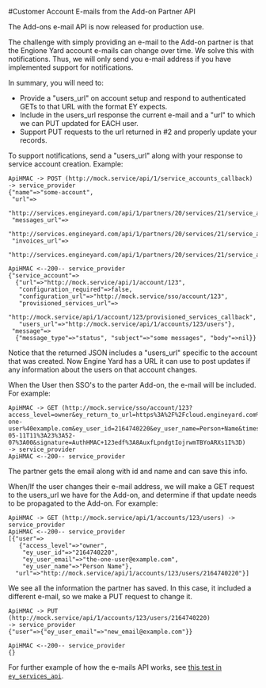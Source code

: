 #Customer Account E-mails from the Add-on Partner API

The Add-ons e-mail API is now released for production use.

The challenge with simply providing an e-mail to the Add-on partner is that the Engione Yard account e-mails can change over time.  We solve this with notifications.  Thus, we will only send you e-mail address if you have implemented support for notifications.

In summary, you will need to: 

* Provide a "users_url" on account setup and respond to authenticated GETs to that URL with the format EY expects.
* Include in the users_url response the current e-mail and a "url" to which we can PUT updated for EACH user.
* Support PUT requests to the url returned in #2 and properly update your records.

To support notifications, send a "users_url" along with your response to service account creation.
Example:

    ApiHMAC -> POST (http://mock.service/api/1/service_accounts_callback)
    -> service_provider
    {"name"=>"some-account",
     "url"=>
      "http://services.engineyard.com/api/1/partners/20/services/21/service_accounts/23",
     "messages_url"=>
      "http://services.engineyard.com/api/1/partners/20/services/21/service_accounts/23/messages",
     "invoices_url"=>
      "http://services.engineyard.com/api/1/partners/20/services/21/service_accounts/23/invoices"}

    ApiHMAC <--200-- service_provider
    {"service_account"=>
      {"url"=>"http://mock.service/api/1/account/123",
       "configuration_required"=>false,
       "configuration_url"=>"http://mock.service/sso/account/123",
       "provisioned_services_url"=>
        "http://mock.service/api/1/account/123/provisioned_services_callback",
       "users_url"=>"http://mock.service/api/1/accounts/123/users"},
     "message"=>
      {"message_type"=>"status", "subject"=>"some messages", "body"=>nil}}

Notice that the returned JSON includes a "users_url" specific to the account that was created.  Now Engine Yard has a URL it can use to post updates if any information about the users on that account changes.

When the User then SSO's to the parter Add-on, the e-mail will be included. For example:

    ApiHMAC -> GET (http://mock.service/sso/account/123?access_level=owner&ey_return_to_url=https%3A%2F%2Fcloud.engineyard.com%2Fdashboard&ey_user_email=the-one-user%40example.com&ey_user_id=2164740220&ey_user_name=Person+Name&timestamp=2012-05-11T11%3A23%3A52-07%3A00&signature=AuthHMAC+123edf%3A8AuxfLpndgtIojrwmTBYoARXs1I%3D)
    -> service_provider
    ApiHMAC <--200-- service_provider

The partner gets the email along with id and name and can save this info.

When/If the user changes their e-mail address, we will make a GET request to the users_url we have for the Add-on, and determine if that update needs to be propagated to the Add-on.  For example:

    ApiHMAC -> GET (http://mock.service/api/1/accounts/123/users) ->
    service_provider
    ApiHMAC <--200-- service_provider
    [{"user"=>
       {"access_level"=>"owner",
        "ey_user_id"=>"2164740220",
        "ey_user_email"=>"the-one-user@example.com",
        "ey_user_name"=>"Person Name"},
      "url"=>"http://mock.service/api/1/accounts/123/users/2164740220"}]

We see all the information the partner has saved.  In this case, it included a different e-mail, so we make a PUT request to change it.

    ApiHMAC -> PUT (http://mock.service/api/1/accounts/123/users/2164740220)
    -> service_provider
    {"user"=>{"ey_user_email"=>"new_email@example.com"}}

    ApiHMAC <--200-- service_provider
    {}

For further example of how the e-mails API works, see [this test in `ey_services_api`](https://github.com/engineyard/ey_services_api/blob/master/spec/users_spec.rb#L10).
